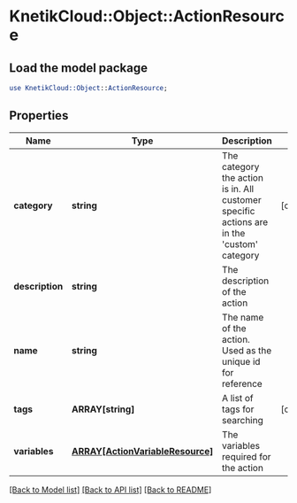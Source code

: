 # KnetikCloud::Object::ActionResource

## Load the model package
```perl
use KnetikCloud::Object::ActionResource;
```

## Properties
Name | Type | Description | Notes
------------ | ------------- | ------------- | -------------
**category** | **string** | The category the action is in. All customer specific actions are in the &#39;custom&#39; category | [optional] 
**description** | **string** | The description of the action | 
**name** | **string** | The name of the action. Used as the unique id for reference | 
**tags** | **ARRAY[string]** | A list of tags for searching | [optional] 
**variables** | [**ARRAY[ActionVariableResource]**](ActionVariableResource.md) | The variables required for the action | 

[[Back to Model list]](../README.md#documentation-for-models) [[Back to API list]](../README.md#documentation-for-api-endpoints) [[Back to README]](../README.md)


